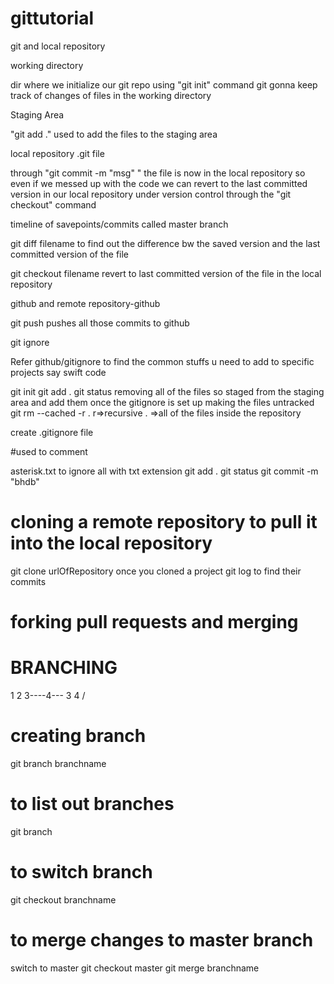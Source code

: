 # gittutorial
git and local repository

working directory

dir where we initialize our git repo using "git init" command
git gonna keep track of changes of files in the working directory

Staging Area

"git add ." used to add the files to the staging area

local repository .git file

through "git commit -m "msg" " the file is now in the local repository
so even if we messed up with the code we can revert to the
last committed version in our local repository
under version control through the "git checkout" command

timeline of savepoints/commits called master branch

git diff filename to find out the difference bw the saved version
and the last committed version of the file

git checkout filename revert to last committed version of the file 
in the local repository

github and remote repository-github

git push pushes all those commits to github

git ignore

Refer github/gitignore to find the common stuffs u need to add to specific projects say swift code

git init
git add .
git status
removing all of the files so staged from the staging area and add them once the gitignore is set up
making the files untracked
git rm --cached -r .
r=>recursive
. =>all of the files inside the repository

create .gitignore file
 
#used to comment

asterisk.txt 
to ignore all with txt extension
git add .
git status
git commit -m "bhdb"

# cloning a remote repository to pull it into the local repository
git clone urlOfRepository
once you cloned a project git log
to find their commits
# forking pull requests and merging
# BRANCHING
 1 2    3----4---
     3    4 /
# creating branch
git branch branchname
# to list out branches
git branch
# to switch branch 
git checkout branchname
# to merge changes to master branch
switch to master
git checkout master
git merge branchname
